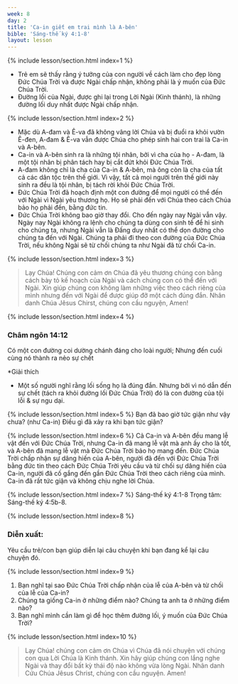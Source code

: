 ```yaml
---
week: 8
day: 2
title: 'Ca-in giết em trai mình là A-bên'
bible: 'Sáng-thế ký 4:1-8'
layout: lesson
---
```



{% include lesson/section.html index=1 %}
- Trẻ em sẽ thấy rằng ý tưởng của con người về cách làm cho đẹp lòng Đức Chúa Trời và được Ngài chấp nhận, không phải là ý muốn của Đức Chúa Trời.
- Đường lối của Ngài, được ghi lại trong Lời Ngài (Kinh thánh), là những đường lối duy nhất được Ngài chấp nhận.


{% include lesson/section.html index=2 %}
 - Mặc dù A-đam và Ê-va đã không vâng lời Chúa và bị đuổi ra khỏi vườn Ê-đen, A-đam & Ê-va vẫn được Chúa cho phép sinh hai con trai là Ca-in và A-bên.
- Ca-in và A-bên sinh ra là những tội nhân, bởi vì cha của họ - A-đam, là một tội nhân bị phân tách hay bị cắt đứt khỏi Đức Chúa Trời.
- A-đam không chỉ là cha của Ca-in & A-bên, mà ông còn là cha của tất cả các dân tộc trên thế giới. Vì vậy, tất cả mọi người trên thế giới này sinh ra đều là tội nhân, bị tách rời khỏi Đức Chúa Trời.
- Đức Chúa Trời đã hoạch định một con đường để mọi người có thể đến với Ngài vì Ngài yêu thương họ. Họ sẽ phải đến với Chúa theo cách Chúa bảo họ phải đến, bằng đức tin.
- Đức Chúa Trời không bao giờ thay đổi. Cho đến ngày nay Ngài vẫn vậy. Ngày nay Ngài không ra lệnh cho chúng ta  dùng con sinh tế để hi sinh cho chúng ta, nhưng Ngài vẫn là Đấng duy nhất có thể dọn đường cho chúng ta đến với Ngài. Chúng ta phải đi theo con đường của Đức Chúa Trời, nếu không Ngài sẽ từ chối chúng ta như Ngài đã từ chối Ca-in.


{% include lesson/section.html index=3 %}
> Lạy Chúa! Chúng con cảm ơn Chúa đã yêu thương chúng con bằng cách bày tỏ kế hoạch của Ngài và cách chúng con có thể đến với Ngài. Xin giúp chúng con không làm những việc theo cách riêng của mình nhưng đến với Ngài để được giúp đỡ một cách đúng đắn. Nhân danh Chúa Jêsus Chirst, chúng con cầu nguyện, Amen!


{% include lesson/section.html index=4 %}
### Châm ngôn 14:12
Có một con đường coi dường chánh đáng cho loài người; Nhưng đến cuối cùng nó thành ra nẻo sự chết

*Giải thích
- Một số người nghĩ rằng lối sống họ là đúng đắn. Nhưng bởi vì nó dẫn đến sự chết (tách ra khỏi đường lối Đức Chúa Trời) đó là con đường của tội lỗi & sự ngu dại.


{% include lesson/section.html index=5 %}
Bạn đã bao giờ tức giận như vậy chưa? (như Ca-in)
Điều gì đã xảy ra khi bạn tức giận?


{% include lesson/section.html index=6 %}
Cả Ca-in và A-bên đều mang lễ vật đến với Đức Chúa Trời, nhưng Ca-in đã mang lễ vật mà anh ấy cho là tốt, và A-bên đã mang lễ vật mà Đức Chúa Trời bảo họ mang đến. Đức Chúa Trời chấp nhận sự dâng hiến của A-bên, người đã đến với Đức Chúa Trời bằng đức tin theo cách Đức Chúa Trời yêu cầu và từ chối sự dâng hiến của Ca-in, người đã cố gắng đến gần Đức Chúa Trời theo cách riêng của mình. Ca-in đã rất tức giận và không chịu nghe lời Chúa.


{% include lesson/section.html index=7 %}
Sáng-thế ký 4:1-8
Trọng tâm: Sáng-thế ký 4:5b-8.


{% include lesson/section.html index=8 %}
### Diễn xuất:
Yêu cầu trẻ/con bạn giúp diễn lại câu chuyện khi bạn đang kể lại câu chuyện đó.


{% include lesson/section.html index=9 %}
1. Bạn nghĩ tại sao Đức Chúa Trời chấp nhận của lễ của A-bên và từ chối của lễ của Ca-in?
2. Chúng ta giống Ca-in ở những điểm nào? Chúng ta anh ta ở những điểm nào?
3. Bạn nghĩ mình cần làm gì để học thêm đường lối, ý muốn của Đức Chúa Trời?


{% include lesson/section.html index=10 %}
> Lạy Chúa! chúng con cảm ơn Chúa vì Chúa đã nói chuyện với chúng con qua Lời Chúa là Kinh thánh. Xin hãy giúp chúng con lắng nghe Ngài và thay đổi bất kỳ thái độ nào không vừa lòng Ngài. Nhân danh Cứu Chúa Jêsus Christ, chúng con cầu nguyện. Amen!
